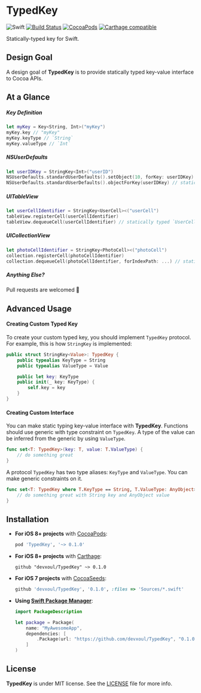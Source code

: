 TypedKey
========

![Swift](https://img.shields.io/badge/Swift-2.1-orange.svg)
[![Build Status](https://travis-ci.org/devxoul/TypedKey.svg)](https://travis-ci.org/devxoul/TypedKey)
[![CocoaPods](http://img.shields.io/cocoapods/v/TypedKey.svg)](https://cocoapods.org/pods/TypedKey)
[![Carthage compatible](https://img.shields.io/badge/Carthage-compatible-4BC51D.svg?style=flat)](https://github.com/Carthage/Carthage)

Statically-typed key for Swift.


Design Goal
-----------

A design goal of **TypedKey** is to provide statically typed key-value interface to Cocoa APIs.


At a Glance
-----------

##### Key Definition

```swift
let myKey = Key<String, Int>("myKey")
myKey.key // "myKey"
myKey.keyType // `String`
myKey.valueType // `Int`
```

##### NSUserDefaults

```swift
let userIDKey = StringKey<Int>("userID")
NSUserDefaults.standardUserDefaults().setObject(10, forKey: userIDKey)
NSUserDefaults.standardUserDefaults().objectForKey(userIDKey) // statically typed `Int?`
```

##### UITableView

```swift
let userCellIdentifier = StringKey<UserCell><("userCell")
tableView.registerCell(userCellIdentifier)
tableView.dequeueCell(userCellIdentifier) // statically typed `UserCell?`
```

##### UICollectionView

```swift
let photoCellIdentifier = StringKey<PhotoCell><("photoCell")
collection.registerCell(photoCellIdentifier)
collection.dequeueCell(photoCellIdentifier, forIndexPath: ...) // statically typed `PhotoCell?`
```

##### Anything Else?

Pull requests are welcomed 💖


Advanced Usage
--------------

#### Creating Custom Typed Key

To create your custom typed key, you should implement `TypedKey` protocol. For example, this is how `StringKey` is implemented:

```swift
public struct StringKey<Value>: TypedKey {
    public typealias KeyType = String
    public typealias ValueType = Value

    public let key: KeyType
    public init(_ key: KeyType) {
        self.key = key
    }
}
```

#### Creating Custom Interface

You can make static typing key-value interface with **TypedKey**. Functions should use generic with type constraint on `TypedKey`. A type of the value can be inferred from the generic by using `ValueType`.

```swift
func set<T: TypedKey>(key: T, value: T.ValueType) {
    // do something great
}
```

A protocol `TypedKey` has two type aliases: `KeyType` and `ValueType`. You can make generic constraints on it.

```swift
func set<T: TypedKey where T.KeyType == String, T.ValueType: AnyObject>(key: T, value: T.ValueType) {
    // do something great with String key and AnyObject value
}
```


Installation
------------

- **For iOS 8+ projects** with [CocoaPods](https://cocoapods.org):

    ```ruby
    pod 'TypedKey', '~> 0.1.0'
    ```

- **For iOS 8+ projects** with [Carthage](https://github.com/Carthage/Carthage):

    ```
    github "devxoul/TypedKey" ~> 0.1.0
    ```

- **For iOS 7 projects** with [CocoaSeeds](https://github.com/devxoul/CocoaSeeds):

    ```ruby
    github 'devxoul/TypedKey', '0.1.0', :files => 'Sources/*.swift'
    ```

- **Using [Swift Package Manager](https://swift.org/package-manager)**:

    ```swift
    import PackageDescription

    let package = Package(
        name: "MyAwesomeApp",
        dependencies: [
            .Package(url: "https://github.com/devxoul/TypedKey", "0.1.0"),
        ]
    )
    ```


License
-------

**TypedKey** is under MIT license. See the [LICENSE](LICENSE) file for more info.
